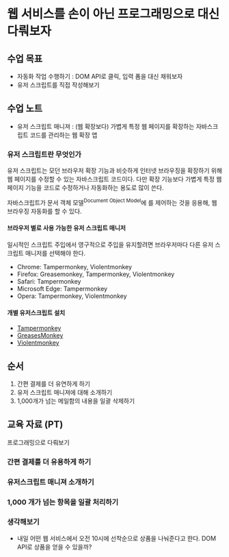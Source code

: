 # 웹 서비스를 손이 아닌 프로그래밍으로 대신 다뤄보자

## 수업 목표

- 자동화 작업 수행하기 : DOM API로 클릭, 입력 폼을 대신 채워보자
- 유저 스크립트를 직접 작성해보기

## 수업 노트

- 유저 스크립트 매니져 : (웹 확장보다) 가볍게 특정 웹 페이지를 확장하는 자바스크립트 코드를 관리하는 웹 확장 앱

### 유저 스크립트란 무엇인가

유저 스크립트는 모던 브라우저 확장 기능과 비슷하게 인터넷 브라우징을 확장하기 위해 웹 페이지를 수정할 수 있는 자바스크립트 코드이다. 다만 확장 기능보다 가볍게 특정 웹 페이지 기능을 코드로 수정하거나 자동화하는 용도로 많이 쓴다.

자바스크립트가 문서 객체 모델<sup>Document Object Model</sup>에 를 제어하는 것을 응용해, 웹 브라우징 자동화를 할 수 있다.

#### 브라우저 별로 사용 가능한 유저 스크립트 매니저

일시적인 스크립트 주입에서 영구적으로 주입을 유지할려면 브라우저마다 다른 유저 스크립트 매니저를 선택해야 한다.

- Chrome: Tampermonkey, Violentmonkey
- Firefox: Greasemonkey, Tampermonkey, Violentmonkey
- Safari: Tampermonkey
- Microsoft Edge: Tampermonkey
- Opera: Tampermonkey, Violentmonkey

#### 개별 유저스크립트 설치

- [Tampermonkey](https://www.tampermonkey.net)
- [GreasesMonkey](https://www.greasespot.net/)
- [Violentmonkey](https://violentmonkey.github.io/)

## 순서

1. 간편 결제를 더 유연하게 하기
2. 유저 스크립트 매니져에 대해 소개하기
3. 1,000개가 넘는 메일함의 내용을 일괄 삭제하기

## 교육 자료 (PT)

프로그래밍으로 다뤄보기

### 간편 결제를 더 유용하게 하기

### 유저스크립트 매니져 소개하기

### 1,000 개가 넘는 항목을 일괄 처리하기

### 생각해보기

- 내일 어떤 웹 서비스에서 오전 10시에 선착순으로 상품을 나눠준다고 한다. DOM API로 상품을 얻을 수 있을까?
